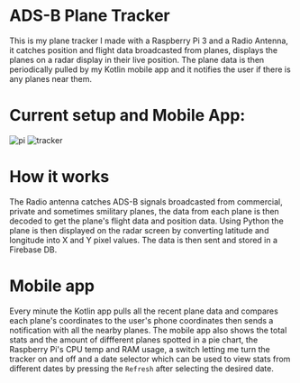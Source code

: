 # ADS-B Plane Tracker

This is my plane tracker I made with a Raspberry Pi 3 and a Radio Antenna, it catches position and flight data broadcasted from planes, displays the planes on a radar display 
in their live position. The plane data is then periodically pulled by my Kotlin mobile app and it notifies the user if there is any planes near them.

# Current setup and Mobile App:

![pi](https://github.com/user-attachments/assets/eb424e8b-ef99-47bc-b1db-cc31004c61ce) ![tracker](https://github.com/user-attachments/assets/bfd21ef6-ab31-4d25-a3c9-39923469451d)


# How it works

The Radio antenna catches ADS-B signals broadcasted from commercial, private and sometimes smilitary planes, the data from each plane is then decoded to get the plane's flight data and 
position data. Using Python the plane is then displayed on the radar screen by converting latitude and longitude into X and Y pixel values. The data is then sent and stored in a Firebase DB.

# Mobile app
Every minute the Kotlin app pulls all the recent plane data
and compares each plane's coordinates to the user's phone coordinates then sends a notification with all the nearby planes. The mobile app also shows the total stats and the amount of diffferent planes spotted in a pie chart, the Raspberry Pi's CPU temp and RAM usage, a switch letting me turn the
tracker on and off and a date selector which can be used to view stats from different dates by pressing the `Refresh` after selecting the desired date. 
